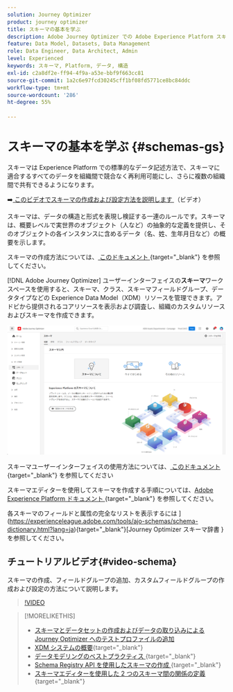 ```yaml
---
solution: Journey Optimizer
product: journey optimizer
title: スキーマの基本を学ぶ
description: Adobe Journey Optimizer での Adobe Experience Platform スキーマの使用方法について説明します。
feature: Data Model, Datasets, Data Management
role: Data Engineer, Data Architect, Admin
level: Experienced
keywords: スキーマ, Platform, データ, 構造
exl-id: c2a8df2e-ff94-4f9a-a53e-bbf9f663cc81
source-git-commit: 1a2c6e97fcd30245cff1bf08fd5771ce8bc84ddc
workflow-type: tm+mt
source-wordcount: '286'
ht-degree: 55%

---
```


# スキーマの基本を学ぶ {#schemas-gs}

スキーマは Experience Platform での標準的なデータ記述方法で、スキーマに適合するすべてのデータを組織間で競合なく再利用可能にし、さらに複数の組織間で共有できるようになります。

➡️[ このビデオでスキーマの作成および設定方法を説明します ](#video-schema) （ビデオ）

スキーマは、データの構造と形式を表現し検証する一連のルールです。スキーマは、概要レベルで実世界のオブジェクト（人など）の抽象的な定義を提供し、そのオブジェクトの各インスタンスに含めるデータ（名、姓、生年月日など）の概要を示します。

スキーマの作成方法については、[ このドキュメント ](https://experienceleague.adobe.com/docs/experience-platform/xdm/schema/composition.html?lang=ja){target="_blank"} を参照してください。

[!DNL Adobe Journey Optimizer] ユーザーインターフェイスの&#x200B;**スキーマ**&#x200B;ワークスペースを使用すると、スキーマ、クラス、スキーマフィールドグループ、データタイプなどの Experience Data Model（XDM）リソースを管理できます。アドビから提供されるコアリソースを表示および調査し、組織のカスタムリソースおよびスキーマを作成できます。

![](assets/schemas-home.png)

スキーマユーザーインターフェイスの使用方法については、[ このドキュメント ](https://experienceleague.adobe.com/docs/experience-platform/xdm/ui/overview.html?lang=ja){target="_blank"} を参照してください

スキーマエディターを使用してスキーマを作成する手順については、[Adobe Experience Platform ドキュメント ](https://experienceleague.adobe.com/docs/experience-platform/xdm/tutorials/create-schema-ui.html?lang=ja){target="_blank"} を参照してください。

各スキーマのフィールドと属性の完全なリストを表示するには ](https://experienceleague.adobe.com/tools/ajo-schemas/schema-dictionary.html?lang=ja){target="_blank"}[Journey Optimizer スキーマ辞書 } を参照してください。


## チュートリアルビデオ{#video-schema}

スキーマの作成、フィールドグループの追加、カスタムフィールドグループの作成および設定の方法について説明します。

>[!VIDEO](https://video.tv.adobe.com/v/334461?quality=12)

>[!MORELIKETHIS]
>
>* [スキーマとデータセットの作成およびデータの取り込みによる Journey Optimizer へのテストプロファイルの追加](../audience/creating-test-profiles.md)
>* [XDM システムの概要](https://experienceleague.adobe.com/docs/experience-platform/xdm/home.html?lang=ja){target="_blank"}
>* [ データモデリングのベストプラクティス ](https://experienceleague.adobe.com/docs/experience-platform/xdm/schema/best-practices.html?lang=ja){target="_blank"}
>* [Schema Registry API を使用したスキーマの作成 ](https://experienceleague.adobe.com/docs/experience-platform/xdm/tutorials/create-schema-api.html?lang=ja){target="_blank"}
>* [ スキーマエディターを使用した 2 つのスキーマ間の関係の定義 ](https://experienceleague.adobe.com/docs/experience-platform/xdm/tutorials/relationship-ui.html?lang=ja){target="_blank"}
